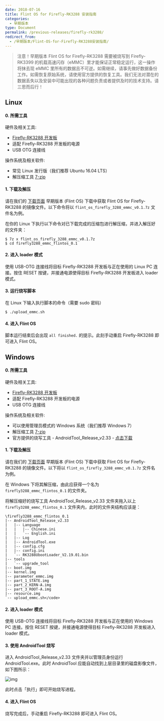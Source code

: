```yaml
---
date: 2018-07-16
title: Flint OS for Firefly-RK3288 安装指南
categories:
  - 早期版本
type: Document
permalink: /previous-releases/firefly-rk3288/
redirect_from:
  - /早期版本/Flint-OS-for-Firefly-RK3288安装指南/
---
```

> 注意！早期版本 Flint OS for Firefly-RK3288 需要被烧写到 Firefly-RK3399 的机载高速闪存（eMMC）里才能保证正常稳定运行，这一操作将抹去现 eMMC 里所有的数据且不可逆。如需继续，请事先做好数据备份工作。如需恢复原始系统，请使用官方提供的恢复工具。我们无法对潜在的数据丢失以及安装中可能出现的各种问题负责或者提供及时的技术支持。请三思而后行！

## Linux

#### 0. 所需工具

硬件及相关工具:
* [Firefly-RK3288 开发板](http://www.t-firefly.com/product/rk3288.html)
* 适配 Firefly-RK3288 开发板的电源
* USB OTG 连接线

操作系统及相关软件:
* 常见 Linux 发行版（我们推荐 Ubuntu 16.04 LTS）
* 解压缩工具 [7-zip](http://www.7-zip.org/)

#### 1. 下载及解压

请在我们的 [下载页面](https://fydeos.com/download/) 早期版本 (Flint OS) 下载中获取 Flint OS for Firefly-RK3288 的镜像文件。以下命令将以 `flint_os_firefly_3288_emmc_v0.1.7z` 文件名为例。

在你的 Linux 下执行以下命令对已下载完成的压缩包进行解压缩，并进入解压好的文件夹：

```
$ 7z x flint_os_firefly_3288_emmc_v0.1.7z
$ cd firefly3288_emmc_flintos_0.1
```

#### 2. 进入 loader 模式

使用 USB-OTG 连接线将目标 Firefly-RK3288 开发板与正在使用的 Linux PC 连接。按住 RESET 按键，并接通电源使得目标 Firefly-RK3288 开发板进入 loader 模式。

#### 3. 运行烧写脚本

在 Linux 下输入执行脚本的命令（需要 sudo 密码）

```
$ ./upload_emmc.sh
```

#### 4. 进入 Flint OS

脚本运行结束后会出现 `all finished.` 的提示。此刻手动重启 Firefly-RK3288 即可进入 Flint OS。

## Windows

#### 0. 所需工具

硬件及相关工具:
* [Firefly-RK3288 开发板](http://www.t-firefly.com/product/rk3288.html)
* 适配 Firefly-RK3288 开发板的电源
* USB OTG 连接线

操作系统及相关软件:
* 可以使用管理员模式的 Windows 系统（我们推荐 Windows 7）
* 解压缩工具 [7-zip](http://www.7-zip.org/)
* 官方提供的烧写工具 - AndroidTool_Release_v2.33 - [点击下载](http://flintos-misc.oss-cn-beijing.aliyuncs.com/AndroidTool_Release_v2.33.rar)

#### 1. 下载及解压

请在我们的 [下载页面](https://fydeos.com/download/) 早期版本 (Flint OS) 下载中获取 Flint OS for Firefly-RK3288 的镜像文件。以下将以 `flint_os_firefly_3288_emmc_v0.1.7z` 文件名为例。

在 Windows 下将其解压缩，由此应获得一个名为 `firefly3288_emmc_flintos_0.1` 的文件夹。

将解压缩好的烧写工具 AndroidTool_Release_v2.33 文件夹拖入以上 `firefly3288_emmc_flintos_0.1` 文件夹内，此时的文件夹结构应该是：

```
\firefly3288_emmc_flintos_0.1
|-- AndroidTool_Release_v2.33
|   |-- Language
|   |   |-- Chinese.ini
|   |   `-- English.ini
|   |-- Log
|   |-- AndroidTool.exe
|   |-- config.cfg
|   |-- config.ini
|   `-- RK3288UbootLoader_V2.19.01.bin
|-- tools
|   `-- upgrade_tool
|-- boot.img
|-- kernel.img
|-- parameter_emmc.img
|-- part_1_STATE.img
|-- part_2_KERN-A.img
|-- part_3_ROOT-A.img
|-- resource.img
`-- upload_emmc.sh</code>
```

#### 2. 进入 loader 模式

使用 USB-OTG 连接线将目标 Firefly-RK3288 开发板与正在使用的 Windows PC 连接。按住 RESET 按键，并接通电源使得目标 Firefly-RK3288 开发板进入 loader 模式。

#### 3. 使用 AndroidTool 烧写

进入 AndroidTool_Release_v2.33 文件夹并以管理员身份运行 AndroidTool.exe。此时 AndroidTool 应能自动找到上层目录里的磁盘影像文件，如下图所示：

![img](https://flintos.com/wp-content/uploads/2017/04/androidTool.png)

此时点击「执行」即可开始烧写进程。

#### 4. 进入 Flint OS

烧写完成后，手动重启 Firefly-RK3288 即可进入 Flint OS。
